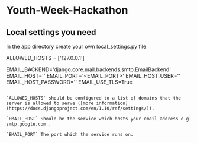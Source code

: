 # Youth-Week-Hackathon

## Local settings you need
In the app directory create your own local_settings.py file

ALLOWED_HOSTS = ['127.0.0.1']

EMAIL_BACKEND='django.core.mail.backends.smtp.EmailBackend'
EMAIL_HOST='<EMAIL HOST>'
EMAIL_PORT='<EMAIL_PORT>'
EMAIL_HOST_USER='<YOUR EMAIL ADDRESS>'
EMAIL_HOST_PASSWORD='<PASSWORD FOR EMAIL>'
EMAIL_USE_TLS=True
```

`ALLOWED_HOSTS` should be configured to a list of domains that the server is allowed to serve ([more information](https://docs.djangoproject.com/en/1.10/ref/settings/)).

`EMAIL_HOST` Should be the service which hosts your email address e.g. smtp.google.com .

`EMAIL_PORT` The port which the service runs on.
